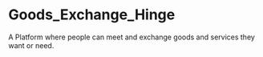 # Goods_Exchange_Hinge
A Platform where people can meet and exchange goods and services they want or need.
